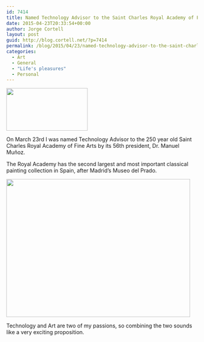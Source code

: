 ```yaml
---
id: 7414
title: Named Technology Advisor to the Saint Charles Royal Academy of Fine Arts
date: 2015-04-23T20:33:54+00:00
author: Jorge Cortell
layout: post
guid: http://blog.cortell.net/?p=7414
permalink: /blog/2015/04/23/named-technology-advisor-to-the-saint-charles-royal-academy-of-fine-arts/
categories:
  - Art
  - General
  - "Life's pleasures"
  - Personal
---
```

<img class="aligncenter" src="http://www.injuve.es/sites/default/files/imagecache/galeria_primera/2015/06/convocatorias/realacademiasancarlos.png" alt="" width="214" height="112" />

On March 23rd I was named Technology Advisor to the 250 year old Saint Charles Royal Academy of Fine Arts by its 56th president, Dr. Manuel Muñoz.

The Royal Academy has the second largest and most important classical painting collection in Spain, after Madrid&#8217;s Museo del Prado.

<img class="aligncenter" src="https://upload.wikimedia.org/wikipedia/commons/4/42/Museu_belles_arts_val%C3%A8ncia2.jpg" alt="" width="484" height="363" />

Technology and Art are two of my passions, so combining the two sounds like a very exciting proposition.